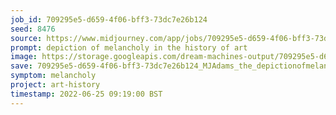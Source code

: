 ```yaml
---
job_id: 709295e5-d659-4f06-bff3-73dc7e26b124
seed: 8476
source: https://www.midjourney.com/app/jobs/709295e5-d659-4f06-bff3-73dc7e26b124/
prompt: depiction of melancholy in the history of art
image: https://storage.googleapis.com/dream-machines-output/709295e5-d659-4f06-bff3-73dc7e26b124/0_0.png
save: 709295e5-d659-4f06-bff3-73dc7e26b124_MJAdams_the_depictionofmelancholyinthehistoryofart.png
symptom: melancholy
project: art-history
timestamp: 2022-06-25 09:19:00 BST
---
```

